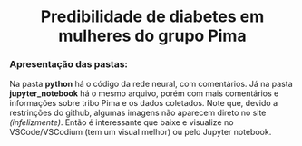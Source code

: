 # <h1 align="center" id="heading">**Predibilidade de diabetes em mulheres do grupo Pima**</h1>

### Apresentação das pastas:
Na pasta **python** há o código da rede neural, com comentários. Já na pasta **jupyter_notebook** há o mesmo arquivo, porém com mais comentários e informações sobre tribo Pima e os dados coletados. Note que, devido a restrinções do github, algumas imagens não aparecem direto no site *(infelizmente)*. Então é interessante que baixe e visualize no VSCode/VSCodium (tem um visual melhor) ou pelo Jupyter notebook.
